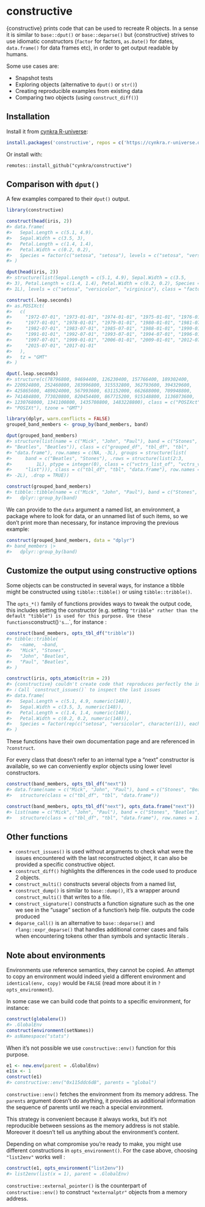 
<!-- README.md is generated from README.Rmd. Please edit that file -->
# constructive

{constructive} prints code that can be used to recreate R objects. In a
sense it is similar to `base::dput()` or `base::deparse()` but
{constructive} strives to use idiomatic constructors (`factor` for
factors, `as.Date()` for dates, `data.frame()` for data frames etc), in
order to get output readable by humans.

Some use cases are:

- Snapshot tests
- Exploring objects (alternative to `dput()` or `str()`)
- Creating reproducible examples from existing data
- Comparing two objects (using `construct_diff()`)

## Installation

Install it from [cynkra R-universe](https://cynkra.r-universe.dev):

``` r
install.packages('constructive', repos = c('https://cynkra.r-universe.dev', 'https://cloud.r-project.org'))
```

Or install with:

    remotes::install_github("cynkra/constructive")

## Comparison with `dput()`

A few examples compared to their `dput()` output.

``` r
library(constructive)

construct(head(iris, 2))
#> data.frame(
#>   Sepal.Length = c(5.1, 4.9),
#>   Sepal.Width = c(3.5, 3),
#>   Petal.Length = c(1.4, 1.4),
#>   Petal.Width = c(0.2, 0.2),
#>   Species = factor(c("setosa", "setosa"), levels = c("setosa", "versicolor", "virginica"))
#> )

dput(head(iris, 2))
#> structure(list(Sepal.Length = c(5.1, 4.9), Sepal.Width = c(3.5, 
#> 3), Petal.Length = c(1.4, 1.4), Petal.Width = c(0.2, 0.2), Species = structure(c(1L, 
#> 1L), levels = c("setosa", "versicolor", "virginica"), class = "factor")), row.names = 1:2, class = "data.frame")

construct(.leap.seconds)
#> as.POSIXct(
#>   c(
#>     "1972-07-01", "1973-01-01", "1974-01-01", "1975-01-01", "1976-01-01",
#>     "1977-01-01", "1978-01-01", "1979-01-01", "1980-01-01", "1981-07-01",
#>     "1982-07-01", "1983-07-01", "1985-07-01", "1988-01-01", "1990-01-01",
#>     "1991-01-01", "1992-07-01", "1993-07-01", "1994-07-01", "1996-01-01",
#>     "1997-07-01", "1999-01-01", "2006-01-01", "2009-01-01", "2012-07-01",
#>     "2015-07-01", "2017-01-01"
#>   ),
#>   tz = "GMT"
#> )

dput(.leap.seconds)
#> structure(c(78796800, 94694400, 126230400, 157766400, 189302400, 
#> 220924800, 252460800, 283996800, 315532800, 362793600, 394329600, 
#> 425865600, 489024000, 567993600, 631152000, 662688000, 709948800, 
#> 741484800, 773020800, 820454400, 867715200, 915148800, 1136073600, 
#> 1230768000, 1341100800, 1435708800, 1483228800), class = c("POSIXct", 
#> "POSIXt"), tzone = "GMT")

library(dplyr, warn.conflicts = FALSE)
grouped_band_members <- group_by(band_members, band)

dput(grouped_band_members)
#> structure(list(name = c("Mick", "John", "Paul"), band = c("Stones", 
#> "Beatles", "Beatles")), class = c("grouped_df", "tbl_df", "tbl", 
#> "data.frame"), row.names = c(NA, -3L), groups = structure(list(
#>     band = c("Beatles", "Stones"), .rows = structure(list(2:3, 
#>         1L), ptype = integer(0), class = c("vctrs_list_of", "vctrs_vctr", 
#>     "list"))), class = c("tbl_df", "tbl", "data.frame"), row.names = c(NA, 
#> -2L), .drop = TRUE))

construct(grouped_band_members)
#> tibble::tibble(name = c("Mick", "John", "Paul"), band = c("Stones", "Beatles", "Beatles")) |>
#>   dplyr::group_by(band)
```

We can provide to the `data` argument a named list, an environment, a
package where to look for data, or an unnamed list of such items, so we
don’t print more than necessary, for instance improving the previous
example:

``` r
construct(grouped_band_members, data = "dplyr")
#> band_members |>
#>   dplyr::group_by(band)
```

## Customize the output using constructive options

Some objects can be constructed in several ways, for instance a tibble
might be constructed using `tibble::tibble()` or using
`tibble::tribble()`.

The `opts_*()` family of functions provides ways to tweak the output
code, this includes setting the constructor (e.g. setting
`"tribble" rather than the default "tibble") is used for this purpose. Use these functions`construct()`'s`…\`,
for instance :

``` r
construct(band_members, opts_tbl_df("tribble"))
#> tibble::tribble(
#>   ~name,  ~band,
#>   "Mick", "Stones",
#>   "John", "Beatles",
#>   "Paul", "Beatles",
#> )

construct(iris, opts_atomic(trim = 2))
#> {constructive} couldn't create code that reproduces perfectly the input
#> ℹ Call `construct_issues()` to inspect the last issues
#> data.frame(
#>   Sepal.Length = c(5.1, 4.9, numeric(148)),
#>   Sepal.Width = c(3.5, 3, numeric(148)),
#>   Petal.Length = c(1.4, 1.4, numeric(148)),
#>   Petal.Width = c(0.2, 0.2, numeric(148)),
#>   Species = factor(rep(c("setosa", "versicolor", character(1)), each = 50L))
#> )
```

These functions have their own documentation page and are referenced in
`?construct`.

For every class that doesn’t refer to an internal type a “next”
constructor is available, so we can conveniently explor objects using
lower level constructors.

``` r
construct(band_members, opts_tbl_df("next"))
#> data.frame(name = c("Mick", "John", "Paul"), band = c("Stones", "Beatles", "Beatles")) |>
#>   structure(class = c("tbl_df", "tbl", "data.frame"))

construct(band_members, opts_tbl_df("next"), opts_data.frame("next"))
#> list(name = c("Mick", "John", "Paul"), band = c("Stones", "Beatles", "Beatles")) |>
#>   structure(class = c("tbl_df", "tbl", "data.frame"), row.names = 1:3)
```

## Other functions

- `construct_issues()` is used without arguments to check what were the
  issues encountered with the last reconstructed object, it can also be
  provided a specific constructive object.
- `construct_diff()` highlights the differences in the code used to
  produce 2 objects.
- `construct_multi()` constructs several objects from a named list,
- `construct_dump()` is similar to `base::dump()`, it’s a wrapper around
  `construct_multi()` that writes to a file.
- `construct_signature()` constructs a function signature such as the
  one we see in the “usage” section of a function’s help file. outputs
  the code produced  
- `deparse_call()` is an alternative to `base::deparse()` and
  `rlang::expr_deparse()` that handles additional corner cases and fails
  when encountering tokens other than symbols and syntactic literals .

## Note about environments

Environments use reference semantics, they cannot be copied. An attempt
to copy an environment would indeed yield a different environment and
`identical(env, copy)` would be `FALSE` (read more about it in
`?opts_environment`).

In some case we can build code that points to a specific environment,
for instance:

``` r
construct(globalenv())
#> .GlobalEnv
construct(environment(setNames))
#> asNamespace("stats")
```

When it’s not possible we use `constructive::env()` function for this
purpose.

``` r
e1 <- new.env(parent = .GlobalEnv)
e1$x <- 1
construct(e1)
#> constructive::env("0x115ddc6d8", parents = "global")
```

`constructive::env()` fetches the environment from its memory address.
The `parents` argument doesn’t do anything, it provides as additional
information the sequence of parents until we reach a special
environment.

This strategy is convenient because it always works, but it’s not
reproducible between sessions as the memory address is not stable.
Moreover it doesn’t tell us anything about the environment’s content.

Depending on what compromise you’re ready to make, you might use
different constructions in `opts_environment()`. For the case above,
choosing `"list2env"` works well :

``` r
construct(e1, opts_environment("list2env"))
#> list2env(list(x = 1), parent = .GlobalEnv)
```

`constructive::external_pointer()` is the counterpart of
`constructive::env()` to construct `"externalptr"` objects from a memory
address.
